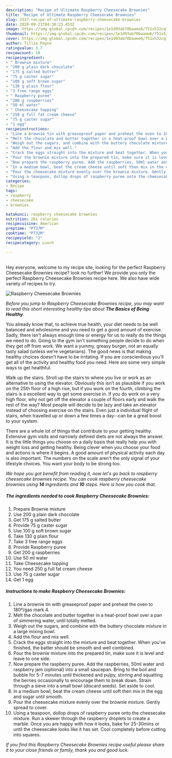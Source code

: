 ```yaml
---
description: "Recipe of Ultimate Raspberry Cheesecake Brownies"
title: "Recipe of Ultimate Raspberry Cheesecake Brownies"
slug: 2337-recipe-of-ultimate-raspberry-cheesecake-brownies
date: 2020-09-21T04:30:23.453Z
image: https://img-global.cpcdn.com/recipes/1e1d93ab70baaee6/751x532cq70/raspberry-cheesecake-brownies-recipe-main-photo.jpg
thumbnail: https://img-global.cpcdn.com/recipes/1e1d93ab70baaee6/751x532cq70/raspberry-cheesecake-brownies-recipe-main-photo.jpg
cover: https://img-global.cpcdn.com/recipes/1e1d93ab70baaee6/751x532cq70/raspberry-cheesecake-brownies-recipe-main-photo.jpg
author: Tillie Payne
ratingvalue: 3.7
reviewcount: 10
recipeingredient:
- " Brownie mixture"
- "200 g plain dark chocolate"
- "175 g salted butter"
- "75 g caster sugar"
- "100 g soft brown sugar"
- "130 g plain flour"
- "3 free range eggs"
- " Raspberry puree"
- "200 g raspberries"
- "50 ml water"
- " Cheesecake topping"
- "250 g full fat cream cheese"
- "75 g caster sugar"
- "1 egg"
recipeinstructions:
- "Line a brownie tin with greaseproof paper and preheat the oven to 180°/gas mark 4."
- "Melt the chocolate and butter together in a heat-proof bowl over a pan of simmering water, until totally melted."
- "Weigh out the sugars, and combine with the buttery chocolate mixture in a large mixing bowl."
- "Add the flour and mix well."
- "Crack the eggs straight into the mixture and beat together. When you&#39;ve finished, the batter should be smooth and well combined."
- "Pour the brownie mixture into the prepared tin, make sure it is level and leave to one side."
- "Now prepare the raspberry puree. Add the raspberries, 50ml water and raspberry jam (optional) into a small saucepan. Bring to the boil and bubble for 5-7 minutes until thickened and pulpy, stirring and squatting the berries occasionally to encourage them to break down. Strain through a sieve into a small bowl (discard seeds). Set aside to cool."
- "In a medium bowl, beat the cream cheese until soft then mix in the egg and sugar until smooth."
- "Pour the cheesecake mixture evenly over the brownie mixture. Gently spread to cover."
- "Using a teaspoon, dollop drops of raspberry puree onto the cheesecake mixture. Run a skewer through the raspberry droplets to create a marble. Once you are happy with how it looks, bake for 25-30mins or until the cheesecake looks like it has set. Cool completely before cutting into squares."
categories:
- Recipe
tags:
- raspberry
- cheesecake
- brownies

katakunci: raspberry cheesecake brownies 
nutrition: 261 calories
recipecuisine: American
preptime: "PT37M"
cooktime: "PT32M"
recipeyield: "2"
recipecategory: Lunch

---
```

<br>
Hey everyone, welcome to my recipe site, looking for the perfect Raspberry Cheesecake Brownies recipe? look no further! We provide you only the perfect Raspberry Cheesecake Brownies recipe here. We also have wide variety of recipes to try.
<br>


![Raspberry Cheesecake Brownies](https://img-global.cpcdn.com/recipes/1e1d93ab70baaee6/751x532cq70/raspberry-cheesecake-brownies-recipe-main-photo.jpg)

<i>Before you jump to Raspberry Cheesecake Brownies recipe, you may want to read this short interesting healthy tips about <strong>The Basics of Being Healthy</strong>.</i>

You already know that, to achieve true health, your diet needs to be well balanced and wholesome and you need to get a good amount of exercise. Sadly, there isn't always enough time or energy for us to really do the things we need to do. Going to the gym isn't something people decide to do when they get off from work. We want a yummy, greasy burger, not an equally tasty salad (unless we’re vegetarians). The good news is that making healthy choices doesn’t have to be irritating. If you are conscientious you'll get all of the activity and healthy food you need. Here are some very simple ways to get healthful.

Walk up the stairs. Stroll up the stairs to where you live or work as an alternative to using the elevator. Obviously this isn’t as plausible if you work on the 25th floor of a high rise, but if you work on the fourth, climbing the stairs is a excellent way to get some exercise in. If you do work on a very high floor, why not get off the elevator a couple of floors early and walk the rest of the way? Most people will decide to be lazy and take an elevator instead of choosing exercise on the stairs. Even just a individual flight of stairs, when travelled up or down a few times a day--can be a great boost to your system. 

There are a whole lot of things that contribute to your getting healthy. Extensive gym visits and narrowly defined diets are not always the answer. It is the little things you choose on a daily basis that really help you with weight loss and getting healthy. Being clever when you choose your food and actions is where it begins. A good amount of physical activity each day is also important. The numbers on the scale aren't the only signal of your lifestyle choices. You want your body to be strong too. 


<i>We hope you got benefit from reading it, now let's go back to raspberry cheesecake brownies recipe. You can cook raspberry cheesecake brownies using <strong>14</strong> ingredients and <strong>10</strong> steps. Here is how you cook that.
</i>

##### The ingredients needed to cook Raspberry Cheesecake Brownies:

1. Prepare  Brownie mixture
1. Use 200 g plain dark chocolate
1. Get 175 g salted butter
1. Provide 75 g caster sugar
1. Use 100 g soft brown sugar
1. Take 130 g plain flour
1. Take 3 free range eggs
1. Provide  Raspberry puree
1. Get 200 g raspberries
1. Use 50 ml water
1. Take  Cheesecake topping
1. You need 250 g full fat cream cheese
1. Use 75 g caster sugar
1. Get 1 egg


##### Instructions to make Raspberry Cheesecake Brownies:

1. Line a brownie tin with greaseproof paper and preheat the oven to 180°/gas mark 4.
1. Melt the chocolate and butter together in a heat-proof bowl over a pan of simmering water, until totally melted.
1. Weigh out the sugars, and combine with the buttery chocolate mixture in a large mixing bowl.
1. Add the flour and mix well.
1. Crack the eggs straight into the mixture and beat together. When you&#39;ve finished, the batter should be smooth and well combined.
1. Pour the brownie mixture into the prepared tin, make sure it is level and leave to one side.
1. Now prepare the raspberry puree. Add the raspberries, 50ml water and raspberry jam (optional) into a small saucepan. Bring to the boil and bubble for 5-7 minutes until thickened and pulpy, stirring and squatting the berries occasionally to encourage them to break down. Strain through a sieve into a small bowl (discard seeds). Set aside to cool.
1. In a medium bowl, beat the cream cheese until soft then mix in the egg and sugar until smooth.
1. Pour the cheesecake mixture evenly over the brownie mixture. Gently spread to cover.
1. Using a teaspoon, dollop drops of raspberry puree onto the cheesecake mixture. Run a skewer through the raspberry droplets to create a marble. Once you are happy with how it looks, bake for 25-30mins or until the cheesecake looks like it has set. Cool completely before cutting into squares.


<i>If you find this Raspberry Cheesecake Brownies recipe useful please share it to your close friends or family, thank you and good luck.</i>
